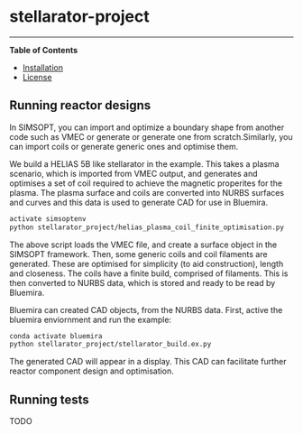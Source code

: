 # stellarator-project

---

**Table of Contents**

- [Installation](#installation)
- [License](#license)

## Running reactor designs

In SIMSOPT, you can import and optimize a boundary shape from another code such as VMEC or generate or generate one from scratch.Similarly, you can import coils or generate generic ones and optimise them.

We build a HELIAS 5B like stellarator in the example. This takes a plasma scenario, which is imported from VMEC output, and generates and optimises a set of coil required to achieve the magnetic properites for the plasma. The plasma surface and coils are converted into NURBS surfaces and curves and this data is used to generate CAD for use in Bluemira.

```bash
activate simsoptenv
python stellarator_project/helias_plasma_coil_finite_optimisation.py
```

The above script loads the VMEC file, and create a surface object in the SIMSOPT framework. Then, some generic coils and coil filaments are generated. These are optimised for simplicity (to aid construction), length and closeness. The coils have a finite build, comprised of filaments. This is then converted to NURBS data, which is stored and ready to be read by Bluemira.

Bluemira can created CAD objects, from the NURBS data.
First, active the bluemira enviornment and run the example:

```bash
conda activate bluemira
python stellarator_project/stellarator_build.ex.py
```

The generated CAD will appear in a display. This CAD can facilitate further reactor component design and optimisation.

## Running tests

TODO
